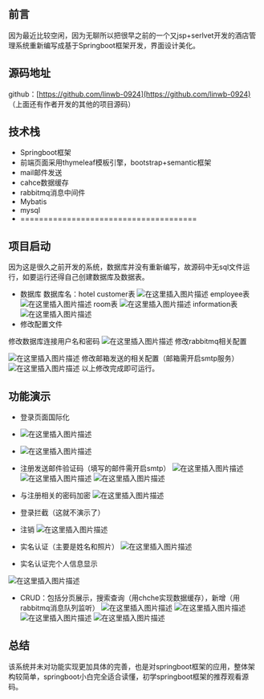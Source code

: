## 前言

因为最近比较空闲，因为无聊所以把很早之前的一个又jsp+serlvet开发的酒店管理系统重新编写成基于Springboot框架开发，界面设计美化。

## 源码地址

github：[https://github.com/linwb-0924](https://github.com/linwb-0924)
（上面还有作者开发的其他的项目源码）

## 技术栈
- Springboot框架
- 前端页面采用thymeleaf模板引擎，bootstrap+semantic框架
- mail邮件发送
- cahce数据缓存
- rabbitmq消息中间件
- Mybatis
- mysql
- ======================================

## 项目启动
因为这是很久之前开发的系统，数据库并没有重新编写，故源码中无sql文件运行，如要运行还得自己创建数据库及数据表。
- 数据库
数据库名：hotel
customer表
![在这里插入图片描述](https://img-blog.csdnimg.cn/20200613200814993.png)
employee表
![在这里插入图片描述](https://img-blog.csdnimg.cn/20200613200833727.png)
room表
![在这里插入图片描述](https://img-blog.csdnimg.cn/20200613200853358.png)
information表
![在这里插入图片描述](https://img-blog.csdnimg.cn/20200613200919396.png)
- 修改配置文件

修改数据库连接用户名和密码
![在这里插入图片描述](https://img-blog.csdnimg.cn/20200613200958597.png)
修改rabbitmq相关配置

![在这里插入图片描述](https://img-blog.csdnimg.cn/20200613201101907.png)
修改邮箱发送的相关配置（邮箱需开启smtp服务）
![在这里插入图片描述](https://img-blog.csdnimg.cn/20200613201137573.png)
以上修改完成即可运行。
## 功能演示
- 登录页面国际化
- ![在这里插入图片描述](https://img-blog.csdnimg.cn/20200613201441246.png?x-oss-process=image/watermark,type_ZmFuZ3poZW5naGVpdGk,shadow_10,text_aHR0cHM6Ly9ibG9nLmNzZG4ubmV0L3dlaXhpbl80NTExNTkyOA==,size_16,color_FFFFFF,t_70)
- ![在这里插入图片描述](https://img-blog.csdnimg.cn/20200613201456865.png?x-oss-process=image/watermark,type_ZmFuZ3poZW5naGVpdGk,shadow_10,text_aHR0cHM6Ly9ibG9nLmNzZG4ubmV0L3dlaXhpbl80NTExNTkyOA==,size_16,color_FFFFFF,t_70)
- 注册发送邮件验证码（填写的邮件需开启smtp）
![在这里插入图片描述](https://img-blog.csdnimg.cn/20200613201556878.png?x-oss-process=image/watermark,type_ZmFuZ3poZW5naGVpdGk,shadow_10,text_aHR0cHM6Ly9ibG9nLmNzZG4ubmV0L3dlaXhpbl80NTExNTkyOA==,size_16,color_FFFFFF,t_70)
![在这里插入图片描述](https://img-blog.csdnimg.cn/20200613201616808.png?x-oss-process=image/watermark,type_ZmFuZ3poZW5naGVpdGk,shadow_10,text_aHR0cHM6Ly9ibG9nLmNzZG4ubmV0L3dlaXhpbl80NTExNTkyOA==,size_16,color_FFFFFF,t_70)
![在这里插入图片描述](https://img-blog.csdnimg.cn/20200613201642309.png?x-oss-process=image/watermark,type_ZmFuZ3poZW5naGVpdGk,shadow_10,text_aHR0cHM6Ly9ibG9nLmNzZG4ubmV0L3dlaXhpbl80NTExNTkyOA==,size_16,color_FFFFFF,t_70)
- 与注册相关的密码加密
 ![在这里插入图片描述](https://img-blog.csdnimg.cn/20200613201856540.png)
- 登录拦截（这就不演示了）
- 注销
![在这里插入图片描述](https://img-blog.csdnimg.cn/20200613201947607.png)

- 实名认证（主要是姓名和照片）
![在这里插入图片描述](https://img-blog.csdnimg.cn/20200613202045431.png?x-oss-process=image/watermark,type_ZmFuZ3poZW5naGVpdGk,shadow_10,text_aHR0cHM6Ly9ibG9nLmNzZG4ubmV0L3dlaXhpbl80NTExNTkyOA==,size_16,color_FFFFFF,t_70)
-  实名认证完个人信息显示

![在这里插入图片描述](https://img-blog.csdnimg.cn/20200613202132239.png?x-oss-process=image/watermark,type_ZmFuZ3poZW5naGVpdGk,shadow_10,text_aHR0cHM6Ly9ibG9nLmNzZG4ubmV0L3dlaXhpbl80NTExNTkyOA==,size_16,color_FFFFFF,t_70)
- CRUD：包括分页展示，搜索查询（用chche实现数据缓存），新增（用rabbitmq消息队列监听）
![在这里插入图片描述](https://img-blog.csdnimg.cn/20200613202345557.png?x-oss-process=image/watermark,type_ZmFuZ3poZW5naGVpdGk,shadow_10,text_aHR0cHM6Ly9ibG9nLmNzZG4ubmV0L3dlaXhpbl80NTExNTkyOA==,size_16,color_FFFFFF,t_70)
![在这里插入图片描述](https://img-blog.csdnimg.cn/20200613202407565.png?x-oss-process=image/watermark,type_ZmFuZ3poZW5naGVpdGk,shadow_10,text_aHR0cHM6Ly9ibG9nLmNzZG4ubmV0L3dlaXhpbl80NTExNTkyOA==,size_16,color_FFFFFF,t_70)
![在这里插入图片描述](https://img-blog.csdnimg.cn/20200613202422878.png?x-oss-process=image/watermark,type_ZmFuZ3poZW5naGVpdGk,shadow_10,text_aHR0cHM6Ly9ibG9nLmNzZG4ubmV0L3dlaXhpbl80NTExNTkyOA==,size_16,color_FFFFFF,t_70)
![在这里插入图片描述](https://img-blog.csdnimg.cn/20200613202441582.png?x-oss-process=image/watermark,type_ZmFuZ3poZW5naGVpdGk,shadow_10,text_aHR0cHM6Ly9ibG9nLmNzZG4ubmV0L3dlaXhpbl80NTExNTkyOA==,size_16,color_FFFFFF,t_70)

## 总结
该系统并未对功能实现更加具体的完善，也是对springboot框架的应用，整体架构较简单，springboot小白完全适合读懂，初学springboot框架的推荐观看源码。

